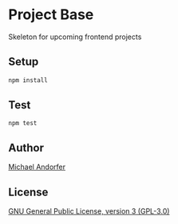 # Project Base

Skeleton for upcoming frontend projects

## Setup

```js
npm install
```

## Test

```
npm test
```

## Author

[Michael Andorfer](mailto:mandorfer.mmt-b2014@fh-salzburg.ac.at)

## License

[GNU General Public License, version 3 (GPL-3.0)](https://opensource.org/licenses/GPL-3.0)
